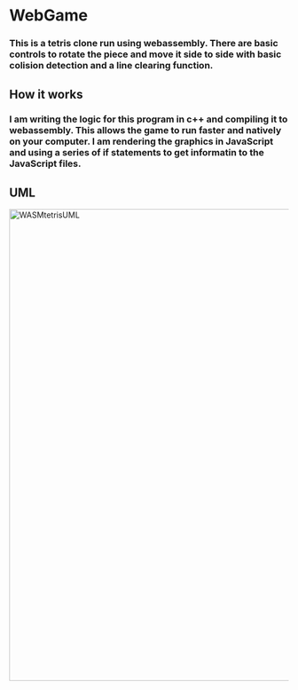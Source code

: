 # WebGame

### This is a tetris clone run using webassembly. There are basic controls to rotate the piece and move it side to side with basic colision detection and a line clearing function.

## How it works

### I am writing the logic for this program in c++ and compiling it to webassembly. This allows the game to run faster and natively on your computer. I am rendering the graphics in JavaScript and using a series of if statements to get informatin to the JavaScript files.


## UML

<img width="850" alt="WASMtetrisUML" src="https://github.com/Sphynxcat48/Wasmtetris/assets/123120505/fc449fce-0ef3-4146-8aba-07e55fc8e12c">
